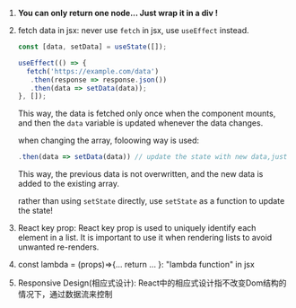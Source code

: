 1. **You can only return one node... Just wrap it in a div !**

2. fetch data in jsx: 
   never use `fetch` in jsx, use `useEffect` instead.

   ```jsx
   const [data, setData] = useState([]);

   useEffect(() => {
     fetch('https://example.com/data')
      .then(response => response.json())
      .then(data => setData(data));
   }, []);
   ```

   This way, the data is fetched only once when the component mounts, and then the `data` variable is updated whenever the data changes.

   when changing the array, foloowing way is used:

   ```jsx
   .then(data => setData(data)) // update the state with new data,just overwrite the previous data is ok.

   ```

   This way, the previous data is not overwritten, and the new data is added to the existing array.

   rather than using `setState` directly, use `setState` as a function to update the state!

3. React key prop:
   React key prop is used to uniquely identify each element in a list. It is important to use it when rendering lists to avoid unwanted re-renders.

4. const lambda = (props)=>{... return ... }: "lambda function" in jsx

5. Responsive Design(相应式设计):
   React中的相应式设计指不改变Dom结构的情况下，通过数据流来控制
   